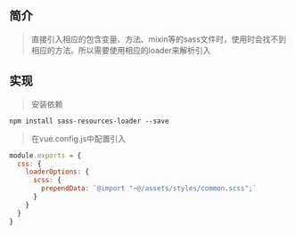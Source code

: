 ## 简介
> 直接引入相应的包含变量、方法、mixin等的sass文件时，使用时会找不到相应的方法。所以需要使用相应的loader来解析引入

## 实现
> 安装依赖
```
npm install sass-resources-loader --save
```

> 在vue.config.js中配置引入
```JavaScript
module.exports = {
  css: {
    loaderOptions: {
      scss: {
        prependData: `@import "~@/assets/styles/common.scss";`
      }
    }
  }
}
```
